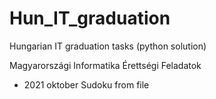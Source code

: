 # Hun_IT_graduation
Hungarian IT graduation tasks (python solution)

Magyarországi Informatika Érettségi Feladatok 

* 2021 oktober Sudoku from file
